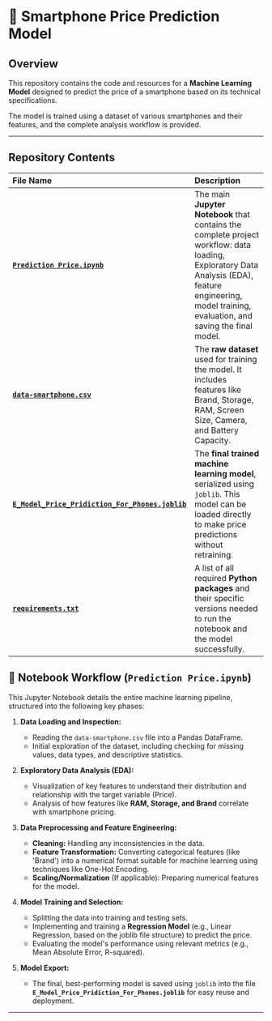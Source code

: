 # 📱 Smartphone Price Prediction Model

## Overview
This repository contains the code and resources for a **Machine Learning Model** designed to predict the price of a smartphone based on its technical specifications.

The model is trained using a dataset of various smartphones and their features, and the complete analysis workflow is provided.

***

## Repository Contents

| File Name | Description |
| :--- | :--- |
| **[`Prediction Price.ipynb`](./Prediction%20Price.ipynb)** | The main **Jupyter Notebook** that contains the complete project workflow: data loading, Exploratory Data Analysis (EDA), feature engineering, model training, evaluation, and saving the final model. |requirements.txt
| **[`data-smartphone.csv`](./data-smartphone.csv)** | The **raw dataset** used for training the model. It includes features like Brand, Storage, RAM, Screen Size, Camera, and Battery Capacity. |
| **[`E_Model_Price_Pridiction_For_Phones.joblib`](./E_Model_Price_Pridiction_For_Phones.joblib)** | The **final trained machine learning model**, serialized using `joblib`. This model can be loaded directly to make price predictions without retraining. |
| **[`requirements.txt`](./requirements.txt)** | A list of all required **Python packages** and their specific versions needed to run the notebook and the model successfully. |


## 🔬 Notebook Workflow (`Prediction Price.ipynb`)

This Jupyter Notebook details the entire machine learning pipeline, structured into the following key phases:

1.  **Data Loading and Inspection:**
    * Reading the `data-smartphone.csv` file into a Pandas DataFrame.
    * Initial exploration of the dataset, including checking for missing values, data types, and descriptive statistics.

2.  **Exploratory Data Analysis (EDA):**
    * Visualization of key features to understand their distribution and relationship with the target variable (Price).
    * Analysis of how features like **RAM, Storage, and Brand** correlate with smartphone pricing.

3.  **Data Preprocessing and Feature Engineering:**
    * **Cleaning:** Handling any inconsistencies in the data.
    * **Feature Transformation:** Converting categorical features (like 'Brand') into a numerical format suitable for machine learning using techniques like One-Hot Encoding.
    * **Scaling/Normalization** (If applicable): Preparing numerical features for the model.

4.  **Model Training and Selection:**
    * Splitting the data into training and testing sets.
    * Implementing and training a **Regression Model** (e.g., Linear Regression, based on the joblib file structure) to predict the price.
    * Evaluating the model's performance using relevant metrics (e.g., Mean Absolute Error, R-squared).

5.  **Model Export:**
    * The final, best-performing model is saved using `joblib` into the file **`E_Model_Price_Pridiction_For_Phones.joblib`** for easy reuse and deployment.

---
